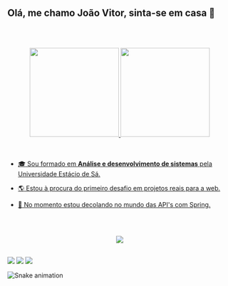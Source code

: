 ## Olá, me chamo João Vitor, sinta-se em casa :house_with_garden:

<br><br>

<div align="center">
  <a href="https://github.com/jvitordev/">
  <img height="200em" src="https://github-readme-stats.vercel.app/api?username=jvitordev&show_icons=true&theme=gotham&include_all_commits=true&count_private=true"/>
  <img height="200em" src="https://github-readme-stats.vercel.app/api/top-langs/?username=jvitordev&layout=compact&langs_count=7&theme=gotham"/>
</div>
<div style="display: inline_block"><br>
 
  <br>

* :mortar_board: Sou formado em **Análise e desenvolvimento de sistemas** pela Universidade Estácio de Sá.
* :earth_americas: Estou à procura do primeiro desafio em projetos reais para a web.
* :rocket: No momento estou decolando no mundo das API's com Spring.
  
  <br><br>
  
<p align="center">
  <a href="https://skillicons.dev">
    <img src="https://skillicons.dev/icons?i=java,spring,mysql,ts,js,html,css,git,github,postman,vscode&theme=light" />
  </a>
</p>
 
  <br>
  
<div>
  <a href="https://www.linkedin.com/in/joaovitordev/" target="_blank"><img src="https://img.shields.io/badge/-LinkedIn-%230077B5?style=for-the-badge&logo=linkedin&logoColor=white" target="_blank"></a> 
  <a href = "mailto:joaovitorti07@gmail.com"><img src="https://img.shields.io/badge/-Gmail-%23333?style=for-the-badge&logo=gmail&logoColor=white" target="_blank"></a>
  <a href="https://discord.gg/Cq6sZY8vHA" target="_blank"><img src="https://img.shields.io/badge/Discord-7289DA?style=for-the-badge&logo=discord&logoColor=white" target="_blank"></a>
 
  ![Snake animation](https://github.com/jvitordev/jvitordev/blob/output/github-contribution-grid-snake.svg)
 
</div>
